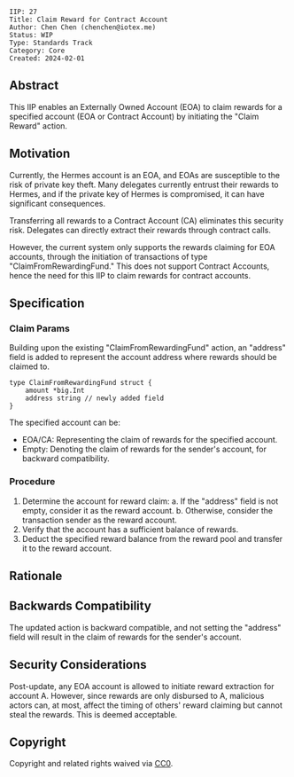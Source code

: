 ```
IIP: 27
Title: Claim Reward for Contract Account
Author: Chen Chen (chenchen@iotex.me)
Status: WIP
Type: Standards Track
Category: Core
Created: 2024-02-01
```

## Abstract
This IIP enables an Externally Owned Account (EOA) to claim rewards for a specified account (EOA or Contract Account) by initiating the "Claim Reward" action.

## Motivation
Currently, the Hermes account is an EOA, and EOAs are susceptible to the risk of private key theft. Many delegates currently entrust their rewards to Hermes, and if the private key of Hermes is compromised, it can have significant consequences.

Transferring all rewards to a Contract Account (CA) eliminates this security risk. Delegates can directly extract their rewards through contract calls. 

However, the current system only supports the rewards claiming for EOA accounts,  through the initiation of transactions of type "ClaimFromRewardingFund." This does not support Contract Accounts, hence the need for this IIP to claim rewards for contract accounts.

## Specification
### Claim Params
Building upon the existing "ClaimFromRewardingFund" action, an "address" field is added to represent the account address where rewards should be claimed to.
```
type ClaimFromRewardingFund struct {
    amount *big.Int
    address string // newly added field
}
```
The specified account can be:
- EOA/CA: Representing the claim of rewards for the specified account.
- Empty: Denoting the claim of rewards for the sender's account, for backward compatibility.

### Procedure
1. Determine the account for reward claim:
  a. If the "address" field is not empty, consider it as the reward account.
  b. Otherwise, consider the transaction sender as the reward account.
2. Verify that the account has a sufficient balance of rewards.
3. Deduct the specified reward balance from the reward pool and transfer it to the reward account.

## Rationale

## Backwards Compatibility
The updated action is backward compatible, and not setting the "address" field will result in the claim of rewards for the sender's account.

## Security Considerations
Post-update, any EOA account is allowed to initiate reward extraction for account A. However, since rewards are only disbursed to A, malicious actors can, at most, affect the timing of others' reward claiming but cannot steal the rewards. This is deemed acceptable.

## Copyright
Copyright and related rights waived via [CC0](https://creativecommons.org/publicdomain/zero/1.0/).